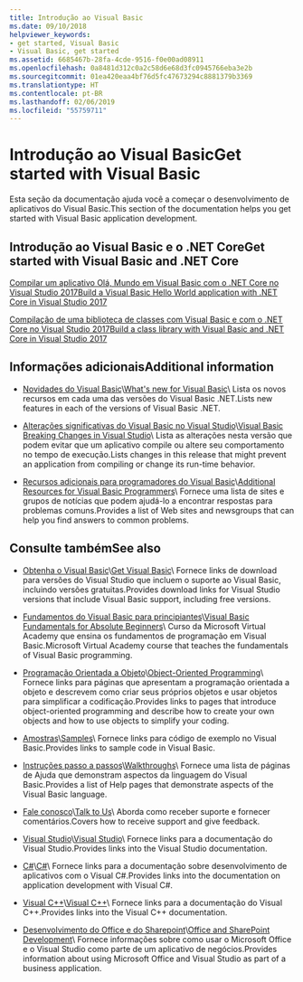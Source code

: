 ```yaml
---
title: Introdução ao Visual Basic
ms.date: 09/10/2018
helpviewer_keywords:
- get started, Visual Basic
- Visual Basic, get started
ms.assetid: 6685467b-28fa-4cde-9516-f0e00ad08911
ms.openlocfilehash: 0a8481d312c0a2c58d6e68d3fc0945766eba3e2b
ms.sourcegitcommit: 01ea420eaa4bf76d5fc47673294c8881379b3369
ms.translationtype: HT
ms.contentlocale: pt-BR
ms.lasthandoff: 02/06/2019
ms.locfileid: "55759711"
---
```

# <a name="get-started-with-visual-basic"></a><span data-ttu-id="5d3c9-102">Introdução ao Visual Basic</span><span class="sxs-lookup"><span data-stu-id="5d3c9-102">Get started with Visual Basic</span></span>
<span data-ttu-id="5d3c9-103">Esta seção da documentação ajuda você a começar o desenvolvimento de aplicativos do Visual Basic.</span><span class="sxs-lookup"><span data-stu-id="5d3c9-103">This section of the documentation helps you get started with Visual Basic application development.</span></span>  
  
## <a name="get-started-with-visual-basic-and-net-core"></a><span data-ttu-id="5d3c9-104">Introdução ao Visual Basic e o .NET Core</span><span class="sxs-lookup"><span data-stu-id="5d3c9-104">Get started with Visual Basic and .NET Core</span></span>

[<span data-ttu-id="5d3c9-105">Compilar um aplicativo Olá, Mundo em Visual Basic com o .NET Core no Visual Studio 2017</span><span class="sxs-lookup"><span data-stu-id="5d3c9-105">Build a Visual Basic Hello World application with .NET Core in Visual Studio 2017</span></span>](../../core/tutorials/vb-with-visual-studio.md)

[<span data-ttu-id="5d3c9-106">Compilação de uma biblioteca de classes com Visual Basic e com o .NET Core no Visual Studio 2017</span><span class="sxs-lookup"><span data-stu-id="5d3c9-106">Build a class library with Visual Basic and .NET Core in Visual Studio 2017</span></span>](../../core/tutorials/vb-library-with-visual-studio.md)  

## <a name="additional-information"></a><span data-ttu-id="5d3c9-107">Informações adicionais</span><span class="sxs-lookup"><span data-stu-id="5d3c9-107">Additional information</span></span>

- <span data-ttu-id="5d3c9-108">[Novidades do Visual Basic](whats-new.md)\\</span><span class="sxs-lookup"><span data-stu-id="5d3c9-108">[What's new for Visual Basic](whats-new.md)\\</span></span>
<span data-ttu-id="5d3c9-109">Lista os novos recursos em cada uma das versões do Visual Basic .NET.</span><span class="sxs-lookup"><span data-stu-id="5d3c9-109">Lists new features in each of the versions of Visual Basic .NET.</span></span>

- <span data-ttu-id="5d3c9-110">[Alterações significativas do Visual Basic no Visual Studio](breaking-changes-in-visual-studio.md)\\</span><span class="sxs-lookup"><span data-stu-id="5d3c9-110">[Visual Basic Breaking Changes in Visual Studio](breaking-changes-in-visual-studio.md)\\</span></span>
<span data-ttu-id="5d3c9-111">Lista as alterações nesta versão que podem evitar que um aplicativo compile ou altere seu comportamento no tempo de execução.</span><span class="sxs-lookup"><span data-stu-id="5d3c9-111">Lists changes in this release that might prevent an application from compiling or change its run-time behavior.</span></span>

- <span data-ttu-id="5d3c9-112">[Recursos adicionais para programadores do Visual Basic](additional-resources.md)\\</span><span class="sxs-lookup"><span data-stu-id="5d3c9-112">[Additional Resources for Visual Basic Programmers](additional-resources.md)\\</span></span>
<span data-ttu-id="5d3c9-113">Fornece uma lista de sites e grupos de notícias que podem ajudá-lo a encontrar respostas para problemas comuns.</span><span class="sxs-lookup"><span data-stu-id="5d3c9-113">Provides a list of Web sites and newsgroups that can help you find answers to common problems.</span></span>

## <a name="see-also"></a><span data-ttu-id="5d3c9-114">Consulte também</span><span class="sxs-lookup"><span data-stu-id="5d3c9-114">See also</span></span>

- <span data-ttu-id="5d3c9-115">[Obtenha o Visual Basic](https://aka.ms/vsdownload?utm_source=mscom&utm_campaign=msdocs)\\</span><span class="sxs-lookup"><span data-stu-id="5d3c9-115">[Get Visual Basic](https://aka.ms/vsdownload?utm_source=mscom&utm_campaign=msdocs)\\</span></span>
<span data-ttu-id="5d3c9-116">Fornece links de download para versões do Visual Studio que incluem o suporte ao Visual Basic, incluindo versões gratuitas.</span><span class="sxs-lookup"><span data-stu-id="5d3c9-116">Provides download links for Visual Studio versions that include Visual Basic support, including free versions.</span></span>

- <span data-ttu-id="5d3c9-117">[Fundamentos do Visual Basic para principiantes](https://mva.microsoft.com/en-US/training-courses/visual-basic-fundamentals-for-absolute-beginners-16507)\\</span><span class="sxs-lookup"><span data-stu-id="5d3c9-117">[Visual Basic Fundamentals for Absolute Beginners](https://mva.microsoft.com/en-US/training-courses/visual-basic-fundamentals-for-absolute-beginners-16507)\\</span></span>
<span data-ttu-id="5d3c9-118">Curso da Microsoft Virtual Academy que ensina os fundamentos de programação em Visual Basic.</span><span class="sxs-lookup"><span data-stu-id="5d3c9-118">Microsoft Virtual Academy course that teaches the fundamentals of Visual Basic programming.</span></span>

- <span data-ttu-id="5d3c9-119">[Programação Orientada a Objeto](../programming-guide/concepts/object-oriented-programming.md)\\</span><span class="sxs-lookup"><span data-stu-id="5d3c9-119">[Object-Oriented Programming](../programming-guide/concepts/object-oriented-programming.md)\\</span></span>
<span data-ttu-id="5d3c9-120">Fornece links para páginas que apresentam a programação orientada a objeto e descrevem como criar seus próprios objetos e usar objetos para simplificar a codificação.</span><span class="sxs-lookup"><span data-stu-id="5d3c9-120">Provides links to pages that introduce object-oriented programming and describe how to create your own objects and how to use objects to simplify your coding.</span></span>

- <span data-ttu-id="5d3c9-121">[Amostras](../../visual-basic/sample-applications.md)\\</span><span class="sxs-lookup"><span data-stu-id="5d3c9-121">[Samples](../../visual-basic/sample-applications.md)\\</span></span>
<span data-ttu-id="5d3c9-122">Fornece links para código de exemplo no Visual Basic.</span><span class="sxs-lookup"><span data-stu-id="5d3c9-122">Provides links to sample code in Visual Basic.</span></span>

- <span data-ttu-id="5d3c9-123">[Instruções passo a passos](../../visual-basic/walkthroughs.md)\\</span><span class="sxs-lookup"><span data-stu-id="5d3c9-123">[Walkthroughs](../../visual-basic/walkthroughs.md)\\</span></span>
<span data-ttu-id="5d3c9-124">Fornece uma lista de páginas de Ajuda que demonstram aspectos da linguagem do Visual Basic.</span><span class="sxs-lookup"><span data-stu-id="5d3c9-124">Provides a list of Help pages that demonstrate aspects of the Visual Basic language.</span></span>

- <span data-ttu-id="5d3c9-125">[Fale conosco](/visualstudio/ide/talk-to-us)\\</span><span class="sxs-lookup"><span data-stu-id="5d3c9-125">[Talk to Us](/visualstudio/ide/talk-to-us)\\</span></span>
<span data-ttu-id="5d3c9-126">Aborda como receber suporte e fornecer comentários.</span><span class="sxs-lookup"><span data-stu-id="5d3c9-126">Covers how to receive support and give feedback.</span></span>

- <span data-ttu-id="5d3c9-127">[Visual Studio](/visualstudio/)\\</span><span class="sxs-lookup"><span data-stu-id="5d3c9-127">[Visual Studio](/visualstudio/)\\</span></span>
<span data-ttu-id="5d3c9-128">Fornece links para a documentação do Visual Studio.</span><span class="sxs-lookup"><span data-stu-id="5d3c9-128">Provides links into the Visual Studio documentation.</span></span>

- <span data-ttu-id="5d3c9-129">[C#](../../csharp/index.md)\\</span><span class="sxs-lookup"><span data-stu-id="5d3c9-129">[C#](../../csharp/index.md)\\</span></span>
<span data-ttu-id="5d3c9-130">Fornece links para a documentação sobre desenvolvimento de aplicativos com o Visual C#.</span><span class="sxs-lookup"><span data-stu-id="5d3c9-130">Provides links into the documentation on application development with Visual C#.</span></span>

- <span data-ttu-id="5d3c9-131">[Visual C++](/cpp/)\\</span><span class="sxs-lookup"><span data-stu-id="5d3c9-131">[Visual C++](/cpp/)\\</span></span>
<span data-ttu-id="5d3c9-132">Fornece links para a documentação do Visual C++.</span><span class="sxs-lookup"><span data-stu-id="5d3c9-132">Provides links into the Visual C++ documentation.</span></span>

- <span data-ttu-id="5d3c9-133">[Desenvolvimento do Office e do Sharepoint](/visualstudio/vsto/office-and-sharepoint-development-in-visual-studio)\\</span><span class="sxs-lookup"><span data-stu-id="5d3c9-133">[Office and SharePoint Development](/visualstudio/vsto/office-and-sharepoint-development-in-visual-studio)\\</span></span>
<span data-ttu-id="5d3c9-134">Fornece informações sobre como usar o Microsoft Office e o Visual Studio como parte de um aplicativo de negócios.</span><span class="sxs-lookup"><span data-stu-id="5d3c9-134">Provides information about using Microsoft Office and Visual Studio as part of a business application.</span></span>
